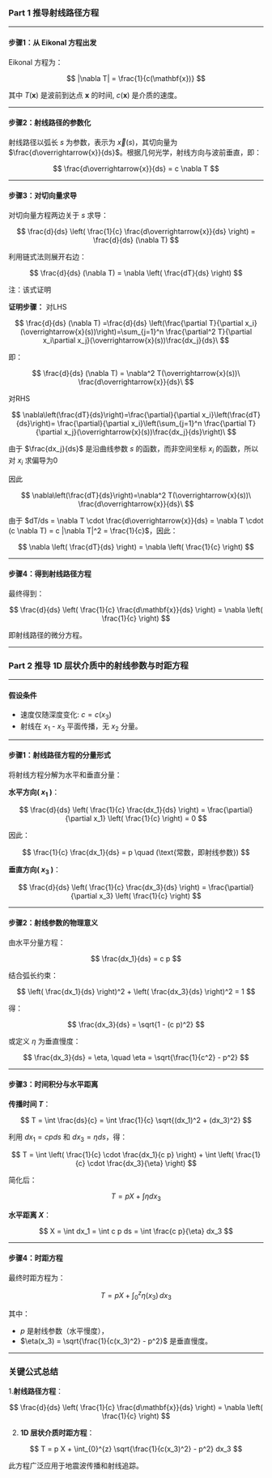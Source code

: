 ### **Part 1 推导射线路径方程**

---

#### **步骤1：从 Eikonal 方程出发**

Eikonal 方程为：

$$
|\nabla T| = \frac{1}{c(\mathbf{x})}
$$

其中 $T(\mathbf{x})$ 是波前到达点 $\mathbf{x}$ 的时间, $c(\mathbf{x})$ 是介质的速度。

---

#### **步骤2：射线路径的参数化**

射线路径以弧长 $s$ 为参数，表示为 $\overrightarrow{x}(s)$，其切向量为 $\frac{d\overrightarrow{x}}{ds}$。根据几何光学，射线方向与波前垂直，即：

$$
\frac{d\overrightarrow{x}}{ds} = c \nabla T
$$

---

#### **步骤3：对切向量求导**

对切向量方程两边关于 $s$ 求导：

$$
\frac{d}{ds} \left( \frac{1}{c} \frac{d\overrightarrow{x}}{ds} \right) = \frac{d}{ds} (\nabla T)
$$

利用链式法则展开右边：

$$
\frac{d}{ds} (\nabla T) = \nabla \left( \frac{dT}{ds} \right)
$$

注：该式证明

**证明步骤：**
对LHS

$$
\frac{d}{ds} (\nabla T) =\frac{d}{ds} \left(\frac{\partial T}{\partial x_i}(\overrightarrow{x}(s))\right)=\sum_{j=1}^n \frac{\partial^2 T}{\partial x_i\partial x_j}(\overrightarrow{x}(s))\frac{dx_j}{ds}\
$$ 

即：

$$
\frac{d}{ds} (\nabla T) = \nabla^2 T(\overrightarrow{x}(s))\ \frac{d\overrightarrow{x}}{ds}\
$$

对RHS

$$
\nabla\left(\frac{dT}{ds}\right)=\frac{\partial}{\partial x_i}\left(\frac{dT}{ds}\right)= \frac{\partial}{\partial x_i}\left(\sum_{j=1}^n \frac{\partial T}{\partial x_j}(\overrightarrow{x}(s))\frac{dx_j}{ds}\right)\
$$ 

由于 $\frac{dx_j}{ds}$ 是沿曲线参数 $s$ 的函数，而非空间坐标 $x_i$ 的函数，所以对 $x_i$ 求偏导为0

因此

$$
\nabla\left(\frac{dT}{ds}\right)=\nabla^2 T(\overrightarrow{x}(s))\ \frac{d\overrightarrow{x}}{ds}\
$$


由于 $dT/ds = \nabla T \cdot \frac{d\overrightarrow{x}}{ds} = \nabla T \cdot (c \nabla T) = c |\nabla T|^2 = \frac{1}{c}$，因此：

$$
\nabla \left( \frac{dT}{ds} \right) = \nabla \left( \frac{1}{c} \right)
$$

---

#### **步骤4：得到射线路径方程**

最终得到：

$$
\frac{d}{ds} \left( \frac{1}{c} \frac{d\mathbf{x}}{ds} \right) = \nabla \left( \frac{1}{c} \right)
$$

即射线路径的微分方程。

---

### **Part 2 推导 1D 层状介质中的射线参数与时距方程**

---

#### **假设条件**
- 速度仅随深度变化: $c=c(x_3)$
- 射线在 $x_1$ - $x_3$ 平面传播，无 $x_2$ 分量。

---

#### **步骤1：射线路径方程的分量形式**

将射线方程分解为水平和垂直分量：

**水平方向( $x_1$ )**：

$$
\frac{d}{ds} \left( \frac{1}{c} \frac{dx_1}{ds} \right) = \frac{\partial}{\partial x_1} \left( \frac{1}{c} \right) = 0
$$
   
因此：

$$
\frac{1}{c} \frac{dx_1}{ds} = p \quad (\text{常数，即射线参数})
$$

**垂直方向( $x_3$ )**：

$$
\frac{d}{ds} \left( \frac{1}{c} \frac{dx_3}{ds} \right) = \frac{\partial}{\partial x_3} \left( \frac{1}{c} \right)
$$

---

#### **步骤2：射线参数的物理意义**

由水平分量方程：

$$
\frac{dx_1}{ds} = c p
$$

结合弧长约束：

$$
\left( \frac{dx_1}{ds} \right)^2 + \left( \frac{dx_3}{ds} \right)^2 = 1
$$

得：

$$
\frac{dx_3}{ds} = \sqrt{1 - (c p)^2}
$$

或定义 $\eta$ 为垂直慢度：

$$
\frac{dx_3}{ds} = \eta, \quad \eta = \sqrt{\frac{1}{c^2} - p^2}
$$

---

#### **步骤3：时间积分与水平距离**

**传播时间 $T$**：

$$
T = \int \frac{ds}{c} = \int \frac{1}{c} \sqrt{(dx_1)^2 + (dx_3)^2}
$$

利用 $dx_1 = c p  ds$ 和 $dx_3 = \eta  ds$，得：
   
$$
T = \int \left( \frac{1}{c} \cdot \frac{dx_1}{c p} \right) + \int \left( \frac{1}{c} \cdot \frac{dx_3}{\eta} \right)
$$

简化后：

$$
T = p X + \int \eta  dx_3
$$

**水平距离 $X$**：
   
$$
X = \int dx_1 = \int c p  ds = \int \frac{c p}{\eta}  dx_3
$$

---

#### **步骤4：时距方程**

最终时距方程为：

$$
T = p X + \int_{0}^{z} \eta(x_3) \, dx_3
$$

其中：
- $p$ 是射线参数（水平慢度），
- $\eta(x_3) = \sqrt{\frac{1}{c(x_3)^2} - p^2}$ 是垂直慢度。

---

### **关键公式总结**

1.**射线路径方程**：
   
$$
\frac{d}{ds} \left( \frac{1}{c} \frac{d\mathbf{x}}{ds} \right) = \nabla \left( \frac{1}{c} \right)
$$

2. **1D 层状介质时距方程**：

$$
T = p X + \int_{0}^{z} \sqrt{\frac{1}{c(x_3)^2} - p^2}  dx_3
$$

此方程广泛应用于地震波传播和射线追踪。
